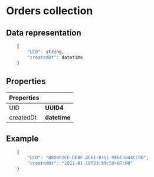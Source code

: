 # Orders collection

## Data representation

```javascript
    {
        "UID": string,
        "createdDt": datetime
    }
```

## Properties

| Properties ||
|-|-|
| UID | **UUID4** |
| createdDt  | **datetime** |

## Example

```javascript
    {
        "UID": "B8D802CF-DD8F-4E61-B15C-9E6C5844CCBB",
        "createdDt": "2021-01-18T23:59:59+07:00"
    }
```
